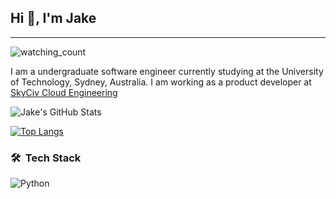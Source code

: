 ## Hi 👋, I'm Jake

---

<p align="left"> 
<img src="https://komarev.com/ghpvc/?username=JakeRoeleven&color=brightgreen" alt="watching_count" />
</p>

I am a undergraduate software engineer currently studying at the University of Technology, Sydney, Australia.
I am  working as a product developer at [SkyCiv Cloud Engineering](https://skyciv.com/)  

![Jake's GitHub Stats](https://github-readme-stats.vercel.app/api?username=JakeRoeleven&show_icons=true&theme=radical)

[![Top Langs](https://github-readme-stats.vercel.app/api/top-langs/?username=JakeRoeleven&layout=compact)](https://github.com/JakeRoeleven/github-readme-stats)

### 🛠 &nbsp;Tech Stack

![Python](https://img.shields.io/badge/-Python-05122A?style=flat&logo=python)&nbsp;
